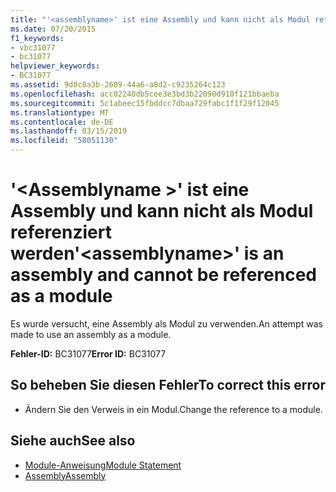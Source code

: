 ```yaml
---
title: "'<assemblyname>' ist eine Assembly und kann nicht als Modul referenziert werden"
ms.date: 07/20/2015
f1_keywords:
- vbc31077
- bc31077
helpviewer_keywords:
- BC31077
ms.assetid: 9d0c8a3b-2609-44a6-a8d2-c9235264c123
ms.openlocfilehash: acc02240db5cee3e3bd3b22090d910f121bbaeba
ms.sourcegitcommit: 5c1abeec15fbddcc7dbaa729fabc1f1f29f12045
ms.translationtype: MT
ms.contentlocale: de-DE
ms.lasthandoff: 03/15/2019
ms.locfileid: "58051130"
---
```

# <a name="assemblyname-is-an-assembly-and-cannot-be-referenced-as-a-module"></a><span data-ttu-id="09fcf-102">'\<Assemblyname >' ist eine Assembly und kann nicht als Modul referenziert werden</span><span class="sxs-lookup"><span data-stu-id="09fcf-102">'\<assemblyname>' is an assembly and cannot be referenced as a module</span></span>
<span data-ttu-id="09fcf-103">Es wurde versucht, eine Assembly als Modul zu verwenden.</span><span class="sxs-lookup"><span data-stu-id="09fcf-103">An attempt was made to use an assembly as a module.</span></span>  
  
 <span data-ttu-id="09fcf-104">**Fehler-ID:** BC31077</span><span class="sxs-lookup"><span data-stu-id="09fcf-104">**Error ID:** BC31077</span></span>  
  
## <a name="to-correct-this-error"></a><span data-ttu-id="09fcf-105">So beheben Sie diesen Fehler</span><span class="sxs-lookup"><span data-stu-id="09fcf-105">To correct this error</span></span>  
  
-   <span data-ttu-id="09fcf-106">Ändern Sie den Verweis in ein Modul.</span><span class="sxs-lookup"><span data-stu-id="09fcf-106">Change the reference to a module.</span></span>  
  
## <a name="see-also"></a><span data-ttu-id="09fcf-107">Siehe auch</span><span class="sxs-lookup"><span data-stu-id="09fcf-107">See also</span></span>

- [<span data-ttu-id="09fcf-108">Module-Anweisung</span><span class="sxs-lookup"><span data-stu-id="09fcf-108">Module Statement</span></span>](../../visual-basic/language-reference/statements/module-statement.md)
- [<span data-ttu-id="09fcf-109">Assembly</span><span class="sxs-lookup"><span data-stu-id="09fcf-109">Assembly</span></span>](../../visual-basic/language-reference/modifiers/assembly.md)
